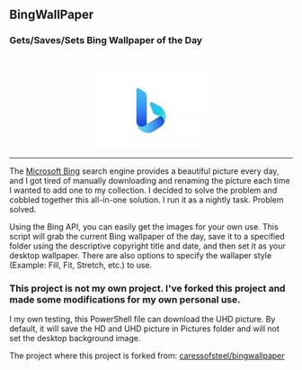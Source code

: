 ## BingWallPaper
### Gets/Saves/Sets Bing Wallpaper of the Day
<br />
<p align="center">
  <img src="images/microsoft-bing-logo.jpg">
</p>

---
The [Microsoft Bing](bing.com) search engine provides a beautiful picture every day, and I got tired of manually downloading and renaming the picture each time I wanted to add one to my collection. I decided to solve the problem and cobbled together this all-in-one solution. I run it as a nightly task. Problem solved.

Using the Bing API, you can easily get the images for your own use. This script will grab the current Bing wallpaper of the day, save it to a specified folder using the descriptive copyright title and date, and then set it as your desktop wallpaper. There are also options to specify the wallaper style (Example: Fill, Fit, Stretch, etc.) to use.

### This project is not my own project. I've forked this project and made some modifications for my own personal use.
I my own testing, this PowerShell file can download the UHD picture. By default, it will save the HD and UHD picture in Pictures folder and will not set the desktop background image.

The project where this project is forked from: [caressofsteel/bingwallpaper](https://github.com/caressofsteel/bingwallpaper)
